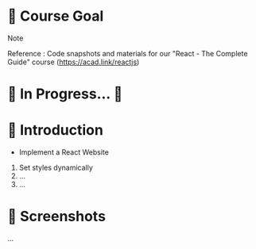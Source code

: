 # 💯 Course Goal

> [!NOTE]
> Reference : Code snapshots and materials for our "React - The Complete Guide" course (https://acad.link/reactjs)

# 🚧 In Progress... 🚧

# 📖 Introduction

- Implement a React Website

1. Set styles dynamically
2. ...
3. ...

# 👀 Screenshots

...
